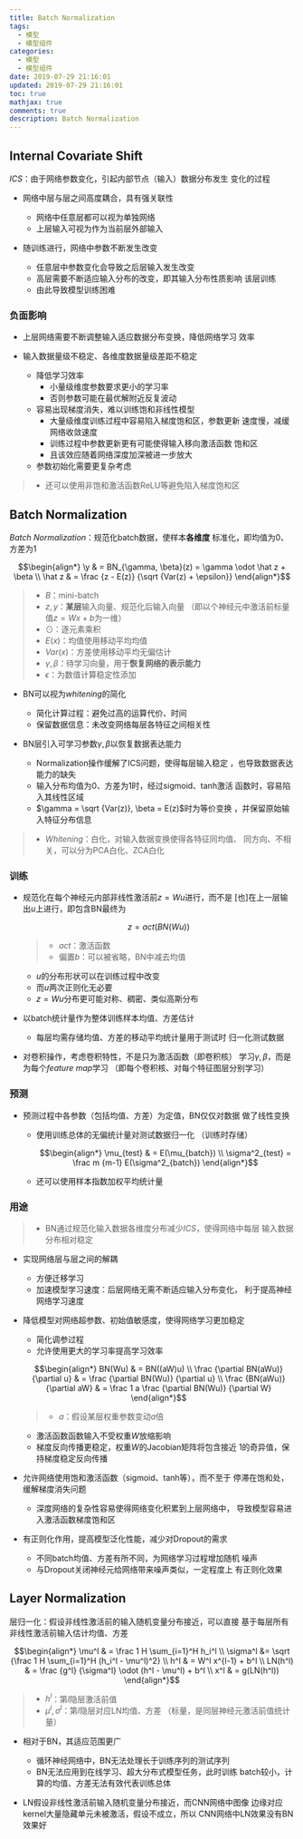```yaml
---
title: Batch Normalization
tags:
  - 模型
  - 模型组件
categories:
  - 模型
  - 模型组件
date: 2019-07-29 21:16:01
updated: 2019-07-29 21:16:01
toc: true
mathjax: true
comments: true
description: Batch Normalization
---
```


##	Internal Covariate Shift

*ICS*：由于网络参数变化，引起内部节点（输入）数据分布发生
变化的过程

-	网络中层与层之间高度耦合，具有强关联性
	-	网络中任意层都可以视为单独网络
	-	上层输入可视为作为当前层外部输入

-	随训练进行，网络中参数不断发生改变
	-	任意层中参数变化会导致之后层输入发生改变
	-	高层需要不断适应输入分布的改变，即其输入分布性质影响
		该层训练
	-	由此导致模型训练困难

###	负面影响

-	上层网络需要不断调整输入适应数据分布变换，降低网络学习
	效率

-	输入数据量级不稳定、各维度数据量级差距不稳定
	-	降低学习效率
		-	小量级维度参数要求更小的学习率
		-	否则参数可能在最优解附近反复波动
	-	容易出现梯度消失，难以训练饱和非线性模型
		-	大量级维度训练过程中容易陷入梯度饱和区，参数更新
			速度慢，减缓网络收敛速度
		-	训练过程中参数更新更有可能使得输入移向激活函数
			饱和区
		-	且该效应随着网络深度加深被进一步放大
	-	参数初始化需要更复杂考虑

> - 还可以使用非饱和激活函数ReLU等避免陷入梯度饱和区

##	Batch Normalization

*Batch Normalization*：规范化batch数据，使样本**各维度**
标准化，即均值为0、方差为1

$$\begin{align*}
\y & = BN_{\gamma, \beta}(z) = \gamma \odot \hat z + \beta \\
\hat z & = \frac {z - E(z)} {\sqrt {Var(z) + \epsilon}}
\end{align*}$$

> - $B$：mini-batch
> - $z, y$：**某层**输入向量、规范化后输入向量
	（即以个神经元中激活前标量值$z=Wx+b$为一维）
> - $\odot$：逐元素乘积
> - $E(x)$：均值使用移动平均均值
> - $Var(x)$：方差使用移动平均无偏估计
> - $\gamma, \beta$：待学习向量，用于**恢复网络的表示能力**
> - $\epsilon$：为数值计算稳定性添加

-	BN可以视为*whitening*的简化
	-	简化计算过程：避免过高的运算代价、时间
	-	保留数据信息：未改变网络每层各特征之间相关性

-	BN层引入可学习参数$\gamma, \beta$以恢复数据表达能力
	-	Normalization操作缓解了ICS问题，使得每层输入稳定
		，也导致数据表达能力的缺失
	-	输入分布均值为0、方差为1时，经过sigmoid、tanh激活
		函数时，容易陷入其线性区域
	-	$\gamma = \sqrt {Var(z)}, \beta = E(z)$时为等价变换
		，并保留原始输入特征分布信息

> - *Whitening*：白化，对输入数据变换使得各特征同均值、
	同方向、不相关，可以分为PCA白化、ZCA白化

###	训练

-	规范化在每个神经元内部非线性激活前$z=Wu$进行，而不是
	[也]在上一层输出$u$上进行，即包含BN最终为

	$$
	z = act(BN(Wu))
	$$

	> - $act$：激活函数
	> - 偏置$b$：可以被省略，BN中减去均值

	-	$u$的分布形状可以在训练过程中改变
	-	而$u$两次正则化无必要
	-	$z=Wu$分布更可能对称、稠密、类似高斯分布

-	以batch统计量作为整体训练样本均值、方差估计
	-	每层均需存储均值、方差的移动平均统计量用于测试时
		归一化测试数据

-	对卷积操作，考虑卷积特性，不是只为激活函数（即卷积核）
	学习$\gamma, \beta$，而是为每个*feature map*学习
	（即每个卷积核、对每个特征图层分别学习）

###	预测

-	预测过程中各参数（包括均值、方差）为定值，BN仅仅对数据
	做了线性变换

	-	使用训练总体的无偏统计量对测试数据归一化
		（训练时存储）

		$$\begin{align*}
		\mu_{test} & = E(\mu_{batch}) \\
		\sigma^2_{test} = \frac m {m-1} E(\sigma^2_{batch})
		\end{align*}$$

	-	还可以使用样本指数加权平均统计量

###	用途

> - BN通过规范化输入数据各维度分布减少*ICS*，使得网络中每层
	输入数据分布相对稳定

-	实现网络层与层之间的解耦
	-	方便迁移学习
	-	加速模型学习速度：后层网络无需不断适应输入分布变化，
		利于提高神经网络学习速度

-	降低模型对网络超参数、初始值敏感度，使得网络学习更加稳定
	-	简化调参过程
	-	允许使用更大的学习率提高学习效率

	$$\begin{align*}
	BN(Wu) & = BN((aW)u) \\
	\frac {\partial BN(aWu)} {\partial u} & = \frac
		{\partial BN(Wu)} {\partial u} \\
	\frac {BN(aWu)} {\partial aW} & = \frac 1 a \frac
		{\partial BN(Wu)} {\partial W}
	\end{align*}$$

	> - $a$：假设某层权重参数变动$a$倍

	-	激活函数函数输入不受权重$W$放缩影响
	-	梯度反向传播更稳定，权重$W$的Jacobian矩阵将包含接近
		1的奇异值，保持梯度稳定反向传播

-	允许网络使用饱和激活函数（sigmoid、tanh等），而不至于
	停滞在饱和处，缓解梯度消失问题

	-	深度网络的复杂性容易使得网络变化积累到上层网络中，
		导致模型容易进入激活函数梯度饱和区

-	有正则化作用，提高模型泛化性能，减少对Dropout的需求
	-	不同batch均值、方差有所不同，为网络学习过程增加随机
		噪声
	-	与Dropout关闭神经元给网络带来噪声类似，一定程度上
		有正则化效果

##	Layer Normalization

层归一化：假设非线性激活前的输入随机变量分布接近，可以直接
基于每层所有非线性激活前输入估计均值、方差

$$\begin{align*}
\mu^l & = \frac 1 H \sum_{i=1}^H h_i^l \\
\sigma^l &= \sqrt {\frac 1 H \sum_{i=1}^H (h_i^l - \mu^l)^2} \\
h^l & = W^l x^{l-1} + b^l \\
LN(h^l) & = \frac {g^l} {\sigma^l} \odot (h^l - \mu^l) + b^l \\
x^l & = g(LN(h^l))
\end{align*}$$

> - $h^l$：第$l$隐层激活前值
> - $\mu^l, \sigma^l$：第$l$隐层对应LN均值、方差
	（标量，是同层神经元激活前值统计量）

-	相对于BN，其适应范围更广
	-	循环神经网络中，BN无法处理长于训练序列的测试序列
	-	BN无法应用到在线学习、超大分布式模型任务，此时训练
		batch较小，计算的均值、方差无法有效代表训练总体

-	LN假设非线性激活前输入随机变量分布接近，而CNN网络中图像
	边缘对应kernel大量隐藏单元未被激活，假设不成立，所以
	CNN网络中LN效果没有BN效果好


